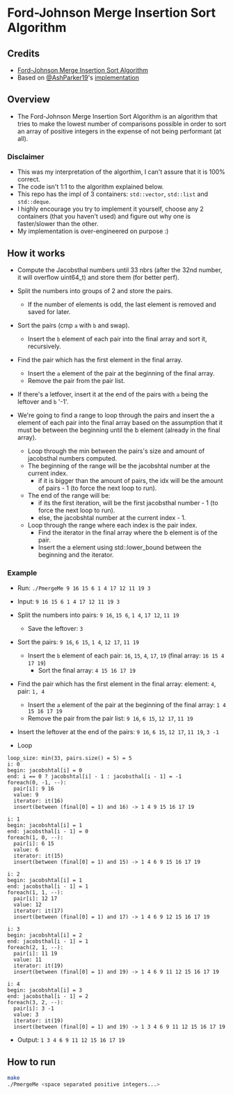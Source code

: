 # Ford-Johnson Merge Insertion Sort Algorithm

## Credits
- [Ford-Johnson Merge Insertion Sort Algorithm](https://en.wikipedia.org/wiki/Merge-insertion_sort)
- Based on [@AshParker19](https://github.com/AshParker19)'s [implementation](https://github.com/AshParker19/42_CPP_modules/tree/main/CPP_09/ex02)

## Overview
- The Ford-Johnson Merge Insertion Sort Algorithm is an algorithm that tries to make the lowest number of comparisons possible in order to sort an array of positive integers in the expense of not being performant (at all).

### Disclaimer

- This was my interpretation of the algorthim, I can't assure that it is 100% correct.
- The code isn't 1:1 to the algorithm explained below.
- This repo has the impl of 3 containers: `std::vector`, `std::list` and `std::deque`.
- I highly encourage you try to implement it yourself, choose any 2 containers (that you haven't used) and figure out why one is faster/slower than the other.
- My implementation is over-engineered on purpose :)

## How it works

- Compute the Jacobsthal numbers until 33 nbrs (after the 32nd number, it will overflow uint64_t) and store them (for better perf).

- Split the numbers into groups of 2 and store the pairs.
   - If the number of elements is odd, the last element is removed and saved for later.

- Sort the pairs (cmp `a` with `b` and swap).
   - Insert the `b` element of each pair into the final array and sort it, recursively.

- Find the pair which has the first element in the final array.
   - Insert the `a` element of the pair at the beginning of the final array.
   - Remove the pair from the pair list.

- If there's a letfover, insert it at the end of the pairs with `a` being the leftover and `b` '-1'.

- We're going to find a range to loop through the pairs and insert the a element of each pair into the final array based on the assumption that it must be between the beginning until the b element (already in the final array).
   - Loop through the min between the pairs's size and amount of jacobsthal numbers computed.
   - The beginning of the range will be the jacobshtal number at the current index.
      - if it is bigger than the amount of pairs, the idx will be the amount of pairs - 1 (to force the next loop to run).
   - The end of the range will be:
      - if its the first iteration, will be the first jacobsthal number - 1 (to force the next loop to run).
      - else, the jacobshtal number at the current index - 1.
   - Loop through the range where each index is the pair index.
      - Find the iterator in the final array where the b element is of the pair.
      - Insert the a element using std::lower_bound between the beginning and the iterator.

### Example

- Run: `./PmergeMe 9 16 15 6 1 4 17 12 11 19 3`
- Input: `9 16 15 6 1 4 17 12 11 19 3`

- Split the numbers into pairs: `9 16`, `15 6`, `1 4`, `17 12`, `11 19`
   - Save the leftover: `3`

- Sort the pairs: `9 16`, `6 15`, `1 4`, `12 17`, `11 19`
   - Insert the `b` element of each pair: `16`, `15`, `4`, `17`, `19` (final array: `16 15 4 17 19`)
      - Sort the final array: `4 15 16 17 19`

- Find the pair which has the first element in the final array: element: `4`, pair: `1, 4`
   - Insert the `a` element of the pair at the beginning of the final array: `1 4 15 16 17 19`
   - Remove the pair from the pair list: `9 16`, `6 15`, `12 17`, `11 19`

- Insert the leftover at the end of the pairs: `9 16`, `6 15`, `12 17`, `11 19`, `3 -1`

- Loop
```
loop_size: min(33, pairs.size() = 5) = 5
i: 0
begin: jacobshtal[i] = 0
end: i == 0 ? jacobshtal[i] - 1 : jacobsthal[i - 1] = -1
foreach(0, -1, --):
  pair[i]: 9 16
  value: 9
  iterator: it(16)
  insert(between (final[0] = 1) and 16) -> 1 4 9 15 16 17 19

i: 1
begin: jacobshtal[i] = 1
end: jacobsthal[i - 1] = 0
foreach(1, 0, --):
  pair[i]: 6 15
  value: 6
  iterator: it(15)
  insert(between (final[0] = 1) and 15) -> 1 4 6 9 15 16 17 19

i: 2
begin: jacobshtal[i] = 1
end: jacobsthal[i - 1] = 1
foreach(1, 1, --):
  pair[i]: 12 17
  value: 12
  iterator: it(17)
  insert(between (final[0] = 1) and 17) -> 1 4 6 9 12 15 16 17 19

i: 3
begin: jacobshtal[i] = 2
end: jacobsthal[i - 1] = 1
foreach(2, 1, --):
  pair[i]: 11 19
  value: 11
  iterator: it(19)
  insert(between (final[0] = 1) and 19) -> 1 4 6 9 11 12 15 16 17 19

i: 4
begin: jacobshtal[i] = 3
end: jacobsthal[i - 1] = 2
foreach(3, 2, --):
  pair[i]: 3 -1
  value: 3
  iterator: it(19)
  insert(between (final[0] = 1) and 19) -> 1 3 4 6 9 11 12 15 16 17 19
```

- Output: `1 3 4 6 9 11 12 15 16 17 19`

## How to run

```bash
make
./PmergeMe <space separated positive integers...>
```
